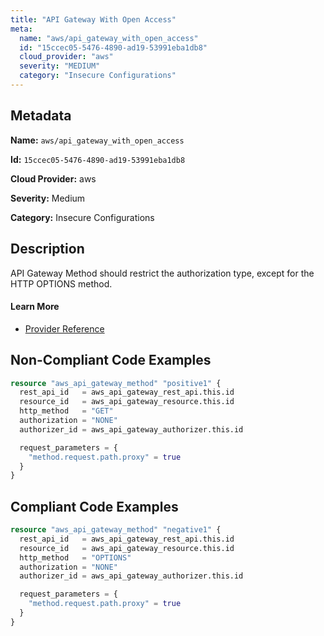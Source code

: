 ```yaml
---
title: "API Gateway With Open Access"
meta:
  name: "aws/api_gateway_with_open_access"
  id: "15ccec05-5476-4890-ad19-53991eba1db8"
  cloud_provider: "aws"
  severity: "MEDIUM"
  category: "Insecure Configurations"
---
```


## Metadata
**Name:** `aws/api_gateway_with_open_access`

**Id:** `15ccec05-5476-4890-ad19-53991eba1db8`

**Cloud Provider:** aws

**Severity:** Medium

**Category:** Insecure Configurations

## Description
API Gateway Method should restrict the authorization type, except for the HTTP OPTIONS method.

#### Learn More

 - [Provider Reference](https://registry.terraform.io/providers/hashicorp/aws/latest/docs/resources/api_gateway_method)

## Non-Compliant Code Examples
```terraform
resource "aws_api_gateway_method" "positive1" {
  rest_api_id   = aws_api_gateway_rest_api.this.id
  resource_id   = aws_api_gateway_resource.this.id
  http_method   = "GET"
  authorization = "NONE"
  authorizer_id = aws_api_gateway_authorizer.this.id

  request_parameters = {
    "method.request.path.proxy" = true
  }
}

```

## Compliant Code Examples
```terraform
resource "aws_api_gateway_method" "negative1" {
  rest_api_id   = aws_api_gateway_rest_api.this.id
  resource_id   = aws_api_gateway_resource.this.id
  http_method   = "OPTIONS"
  authorization = "NONE"
  authorizer_id = aws_api_gateway_authorizer.this.id

  request_parameters = {
    "method.request.path.proxy" = true
  }
}

```